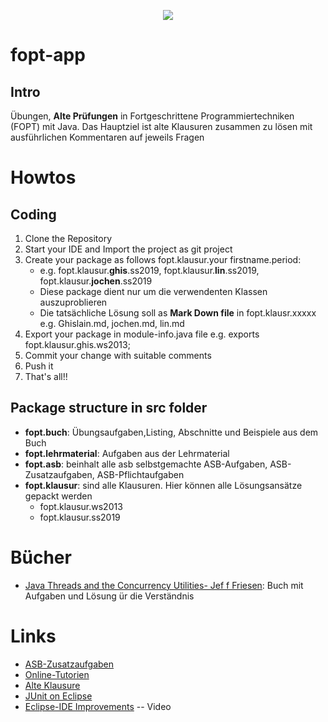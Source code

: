 
<p align="center">
     <a href="https://circleci.com/gh/Ghislain1/workflows/fopt-app/tree/master" title="Build Status"><img src="https://circleci.com/gh/Ghislain1/fopt-app.svg?style=shield&circle-token=3f33dc69061bec9eed0c430fccb9630c9ed3efec">
     </a>
</p>


# fopt-app
## Intro
Übungen, **Alte Prüfungen** in Fortgeschrittene Programmiertechniken (FOPT) mit Java.
Das Hauptziel ist alte Klausuren zusammen zu lösen mit ausführlichen Kommentaren auf  jeweils Fragen
# Howtos
##  Coding
1. Clone the Repository 
1. Start your IDE and Import the project as git project
1. Create your package as follows fopt.klausur.your firstname.period:
   * e.g. fopt.klausur.**ghis**.ss2019, fopt.klausur.**lin**.ss2019, fopt.klausur.**jochen**.ss2019
   * Diese package dient nur um die verwendenten Klassen auszuproblieren
   * Die tatsächliche Lösung soll as **Mark Down file** in fopt.klausr.xxxxx e.g. Ghislain.md, jochen.md, lin.md
1. Export your package in module-info.java file e.g. exports fopt.klausur.ghis.ws2013;
1. Commit your change with suitable comments
1. Push it 
1. That's all!!
## Package structure in src folder
- **fopt.buch**: Übungsaufgaben,Listing, Abschnitte und Beispiele aus dem Buch
- **fopt.lehrmaterial**: Aufgaben aus der Lehrmaterial 
- **fopt.asb**: beinhalt alle asb selbstgemachte ASB-Aufgaben, ASB-Zusatzaufgaben,  ASB-Pflichtaufgaben
- **fopt.klausur**: sind alle Klausuren. Hier können alle Lösungsansätze gepackt werden
     - fopt.klausur.ws2013 
     - fopt.klausur.ss2019 
# Bücher
* [Java Threads and the Concurrency Utilities- Jef f Friesen](https://drive.google.com/drive/folders/1vY-kjzbNTtK9c46XpZM1Y0GFERTEiDD2): Buch mit Aufgaben und Lösung  ür die Verständnis
# Links
* [ASB-Zusatzaufgaben](https://olat.vcrp.de/auth/RepositoryEntry/2535325809/CourseNode/92787204650784)
* [Online-Tutorien](https://olat.vcrp.de/auth/RepositoryEntry/2535325809/CourseNode/94291001914984)
* [Alte Klausure](https://drive.google.com/drive/folders/0B9ZkMECasmz5WlJSQ194Q0FwTG8)
* [JUnit on Eclipse](https://www.eclipse.org/community/eclipse_newsletter/2017/october/article5.php)
* [Eclipse-IDE Improvements](https://www.youtube.com/watch?v=U-ZTkhek5TU&feature=youtu.be&t=2m32s) -- Video
